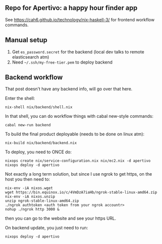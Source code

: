 Repo for Apertivo: a happy hour finder app 
---

See https://cah6.github.io/technology/nix-haskell-3/ for frontend workflow commands.

## Manual setup

1. Get `es_password.secret` for the backend (local dev talks to remote elasticsearch atm)
2. Need `~/.ssh/my-free-tier.pem` to deploy backend

## Backend workflow

That post doesn't have any backend info, will go over that here.

Enter the shell:
```
nix-shell nix/backend/shell.nix
```

In that shell, you can do workflow things with cabal new-style commands:
```
cabal new-run backend
```

To build the final product deployable (needs to be done on linux atm):
```
nix-build nix/backend/backend.nix
```

To deploy, you need to ONCE do:
```
nixops create nix/service-configuration.nix nix/ec2.nix -d apertivo
nixops deploy -d apertivo
```

Not exactly a long term solution, but since I use ngrok to get https, on the host you then need to:
```
nix-env -iA nixos.wget
wget https://bin.equinox.io/c/4VmDzA7iaHb/ngrok-stable-linux-amd64.zip
nix-env -iA nixos.unzip
unzip ngrok-stable-linux-amd64.zip
./ngrok authtoken <auth token from your ngrok accountr>
nohup ./ngrok http 3000 &
```
then you can go to the website and see your https URL.

On backend update, you just need to run:
```
nixops deploy -d apertivo
```